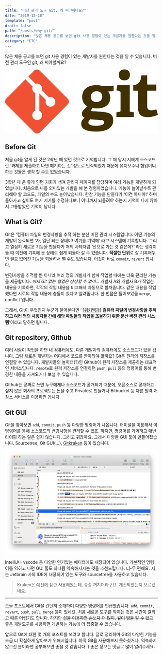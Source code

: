 ```yaml
---
title: "버전 관리 도구 Git, 왜 써야하나요?"
date: "2019-12-18"
template: "post"
draft: false
path: "/posts/why-git/"
description: "많은 채용 공고를 보면 git 사용 경험이 있는 개발자를 원한다는 것을 알 수 있습니다. 버전 관리 도구인 git, 왜 써야할까요? "
category: "ETC"
---
```


많은 채용 공고를 보면 git 사용 경험이 있는 개발자를 원한다는 것을 알 수 있습니다. 버전 관리 도구인 git, 왜 써야할까요?

![git logo](../../image/2019/2019-12-18-why-git/git.png)

## Before Git

처음 git을 알게 된 것은 2학년 때 였던 것으로 기억합니다. 그 때 당시 저에게 소스코드란 ‘과제를 제출하고 나면 폐기하는 것’ 정도로 인식되었기 때문에 유지보수니 협업이니 하는 것들은 생각 할 수도 없었습니다.

3학년 때 운 좋게 인턴 기회가 생겨 관리자 페이지를 담당하며 여러 기능을 개발하게 되었습니다. 처음으로 나름 의미있는 개발을 해 본 경험이었습니다. 기능이 늘어날수록 관리해야 할 코드도, 파일의 수도 늘어났습니다. 한참 기능을 만들다가 ‘이건 아니야!’ 하며 돌아가고 싶어도 여기 저기를 수정하다보니 어디까지 되돌려야 하는지 기억이 나지 않아서 고통받았던 기억이 납니다.

## What is Git?

Git은 '컴퓨터 파일의 변경사항을 추적’하는 분산 버전 관리 시스템입니다. 어떤 기능의 개발이 완료되면 ‘자, 일단 되는 상태야! 여기를 기억해’ 라고 시스템에 기록합니다. 그리고 열심히 새로운 기능을 만들다가 저의 사례처럼 ‘산으로 가는 것 같은데?’ 라는 생각이 들 때 이전에 기록해 둔 상태로 쉽게 되돌아 갈 수 있습니다. **적절한 단위**로 잘 기록해두면 필요 없어진 기능을 되돌려서 뺄 수도 있습니다. 이것이 바로 `commit`, `revert` 입니다.

변경사항을 추적할 뿐 아니라 여러 명의 개발자가 함께 작업할 때에는 더욱 편리한 기능을 제공합니다. _이제 Git 없는 협업은 상상할 수 없어…_ 개발자 A와 개발자 B가 작업한 내용을 기록하면, 각각의 작업 내용을 비교해서 자동으로 합쳐줍니다. 같은 내용을 작업했다면 서로의 작업 내용에 충돌이 있다고 알려줍니다. 한 번쯤은 들어보았을 `merge`, conflict 입니다.

그래서, Git이 무엇인지 누군가 물어본다면 ‘ [[위키백과]](<https://ko.wikipedia.org/wiki/깃_(소프트웨어)>) **컴퓨터 파일의 변경사항을 추적하고 여러 명의 사용자들 간에 해당 파일들의 작업을 조율하기 위한 분산 버전 관리 시스템**’이라고 말하면 됩니다.

## Git repository, Github

여러 사람이 작업을 하면 내 컴퓨터에도, 다른 개발자의 컴퓨터에도 소스코드가 있을 겁니다. 그럼 새로운 개발자는 어디에서 코드를 받아와야 할까요? Git은 원격의 저장소를 연결할 수 있습니다. 개발자들의 놀이터(?)인 Github이 원격 저장소를 제공하는 대표적인 서비스입니다. `remote`로 원격 저장소를 연결하면 `push`, `pull` 등의 명령어를 통해 변경한 내용을 가져오거나 보낼 수 있습니다.

Github는 공짜로 쓰면 누구에게나 소스코드가 공개되기 때문에, 오픈소스로 공개하고 싶지 않은 회사의 프로젝트는 돈을 주고 Private로 만들거나 Bitbucket 등 다른 원격 저장소 서비스를 이용하면 됩니다.

## Git GUI

Git을 찾아보면 `add`, `commit`, `push` 등 다양한 명령어가 나옵니다. 터미널을 이용해서 이 명령어를 통해 소스코드의 변경사항을 관리할 수 있죠. 하지만, 명령어를 기억하고 매번 타이핑 하는 일은 쉽지 않습니다. 그리고 귀찮아요. 그래서 다양한 GUI 툴이 만들어졌습니다. Sourcetree, Git GUI(…), [Gitkraken](https://www.gitkraken.com) 등이 있습니다.

![sourcetree](../../image/2019/2019-12-18-why-git/sourcetree.png)

IntelliJ나 vscode 등 다양한 인기있는 에디터에도 내장되어 있습니다. 기본적인 명령어를 익히고 나면 GUI 툴도 하나쯤 익숙해지시는 것을 추천드립니다. 너-무 편해요. 저는 Jetbrain 사의 IDE에 내장되어 있는 도구와 sourcetree를 사용하고 있습니다.

> Kraken은 예전에 잠깐 사용해봤는데, 종종 꺼지더라구요. 개선되었는지 모르겠네요.

---

오늘 포스트에서 Git을 간단히 소개하며 다양한 명령어를 언급했습니다. `add`, `commit`, `revert`, `push`, `pull`, `merge` 등이 있네요. 처음 새로운 도구를 익히는 것은 시간이 걸리고 때론 어렵기도 합니다. 하지만 ~~삽을 이용하면 손보다 더 많이, 깊이 땅을 팔 수 있고~~ 좋은 개발도구를 사용하면 개발하는 기능에 더 집중할 수 있습니다.

앞으로 Git에 대한 몇 개의 포스트를 쓰려고 합니다. 글로 정리하며 Git의 다양한 기능을 조금 더 확실하게 알아보기 위해서입니다. 아직 Git을 사용해보지 못하셨거나, 익숙하지 않으신 분이라면 공부해보면 좋을 것 같습니다 :) 좋은 정보는 댓글로 많이 알려주세요.

